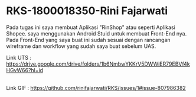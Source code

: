 # RKS-1800018350-Rini Fajarwati <br/>
Pada tugas ini saya membuat Aplikasi "RinShop" atau seperti Aplikasi Shopee. saya menggunakan Android Stuid untuk membuat Front-End nya.
Pada Front-End yang saya buat ini sudah sesuai dengan rancangan wireframe dan workflow yang sudah saya buat sebelum UAS. <br/>


Link UTS : https://drive.google.com/drive/folders/1b6NmbwYKKrV5DWWiER79EBVf4kHGvW66?hl=id
<br/><br/>

Link GIF : https://github.com/rinifajarwati/RKS/issues/1#issue-807986382

